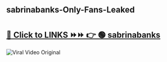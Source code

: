 
 ## sabrinabanks-Only-Fans-Leaked

# <h2><a href="https://clipsfans.com/sabrinabanks&ref=git">🔗 Click to LINKS ⏩⏩ 👉 🟢 sabrinabanks </a></h2>

<a href="https://clipsfans.com/sabrinabanks&ref=git" rel="nofollow" data-target="animated-image.originalLink"><img src="https://i.ibb.co.com/xMMVF88/686577567.gif" alt="Viral Video Original" style="max-width: 100%; display: inline-block;" data-target="animated-image.originalImage"></a>
